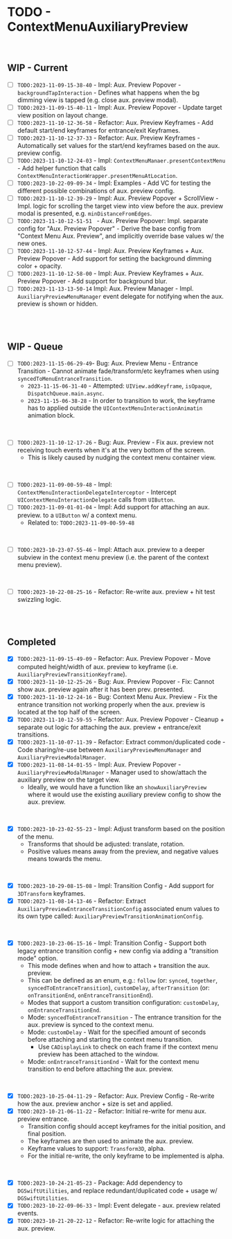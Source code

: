 # TODO - ContextMenuAuxiliaryPreview

<br>

## WIP - Current

- [ ] `TODO:2023-11-09-15-38-40` - Impl: Aux. Preview Popover - `backgroundTapInteraction` - Defines what happens when the bg dimming view is tapped (e.g. close aux. preview modal).
- [ ] `TODO:2023-11-09-15-40-11` - Impl: Aux. Preview Popover - Update target view position on layout change.
- [ ] `TODO:2023-11-10-12-36-58` - Refactor: Aux. Preview Keyframes - Add default start/end keyframes for entrance/exit Keyframes.
- [ ] `TODO:2023-11-10-12-37-33` - Refactor: Aux. Preview Keyframes - Automatically set values for the start/end keyframes based on the aux. preview config.
- [ ] `TODO:2023-11-10-12-24-03` - Impl: `ContextMenuManaer.presentContextMenu` - Add helper function that calls `ContextMenuInteractionWrapper.presentMenuAtLocation`. 
- [ ] `TODO:2023-10-22-09-09-34` - Impl: Examples - Add VC for testing the different possible combinations of aux. preview config.
- [ ] `TODO:2023-11-10-12-39-29` - Impl: Aux. Preview Popover + ScrollView - Impl. logic for scrolling the target view into view before the aux. preview modal is presented, e.g. `minDistanceFromEdges`.
- [ ] `TODO:2023-11-10-12-51-51 ` - Aux. Preview Popover: Impl. separate config for "Aux. Preview Popover" - Derive the base config from "Context Menu Aux. Preview", and implicitly override base values w/ the new ones.
- [ ] `TODO:2023-11-10-12-57-44` - Impl: Aux. Preview Keyframes + Aux. Preview Popover - Add support for setting the background dimming color + opacity.
- [ ] `TODO:2023-11-10-12-58-00` - Impl: Aux. Preview Keyframes + Aux. Preview Popover - Add support for background blur.
- [ ] `TODO:2023-11-13-13-50-14` Impl: Aux. Preview Manager - Impl. `AuxiliaryPreviewMenuManager` event delegate for notifying when the aux. preview is shown or hidden. 

<br><br>

## WIP - Queue

- [ ] `TODO:2023-11-15-06-29-49`- Bug: Aux. Preview Menu - Entrance Transition - Cannot animate fade/transform/etc keyframes when using `syncedToMenuEntranceTransition`.
  * `2023-11-15-06-31-40` - Attempted: `UIView.addKeyframe`, `isOpaque`, `DispatchQueue.main.async`.
  * `2023-11-15-06-38-28` - In order to transition to work, the keyframe has to applied outside the `UIContextMenuInteractionAnimatin` animation block. 

<br>

- [ ] `TODO:2023-11-10-12-17-26` - Bug: Aux. Preview - Fix aux. preview not receiving touch events when it's at the very bottom of the screen.
  * This is likely caused by nudging the context menu container view.

<br>

- [ ] `TODO:2023-11-09-00-59-48` - Impl: `ContextMenuInteractionDelegateInterceptor` - Intercept `UIContextMenuInteractionDelegate` calls from `UIButton`.
- [ ] `TODO:2023-11-09-01-01-04` - Impl: Add support for attaching an aux. preview. to a `UIButton` w/ a context menu.
  * Related to: `TODO:2023-11-09-00-59-48`

<br>

- [ ] `TODO:2023-10-23-07-55-46` - Impl: Attach aux. preview to a deeper subview in the context menu preview (i.e. the parent of the context menu preview).

<br>

- [ ] `TODO:2023-10-22-08-25-16` - Refactor: Re-write aux. preview + hit test swizzling logic.

<br><br>

## Completed

- [x] `TODO:2023-11-09-15-49-09` - Refactor: Aux. Preview Popover - Move computed height/width of aux. preview to keyframe (i.e. `AuxiliaryPreviewTransitionKeyframe`).
- [x] `TODO:2023-11-10-12-25-26` - Bug: Aux. Preview Popover - Fix: Cannot show aux. preview again after it has been prev. presented.
- [x] `TODO:2023-11-10-12-24-16` - Bug: Context Menu Aux. Preview - Fix the entrance transition not working properly when the aux. preview is located at the top half of the screen.
- [x] `TODO:2023-11-10-12-59-55` - Refactor: Aux. Preview Popover - Cleanup + separate out logic for attaching the aux. preview + entrance/exit transitions.
- [x] `TODO:2023-11-10-07-11-39` - Refactor: Extract common/duplicated code - Code sharing/re-use between `AuxiliaryPreviewMenuManager` and `AuxiliaryPreviewModalManager`.
- [x] `TODO:2023-11-08-14-01-55` - Impl: Aux. Preview Popover - `AuxiliaryPreviewModalManager` - Manager used to show/attach the auxiliary preview on the target view.
  * Ideally, we would have a function like an `showAuxiliaryPreview` where it would use the existing auxiliary preview config to show the aux. preview.

<br>

- [x] `TODO:2023-10-23-02-55-23` - Impl: Adjust transform based on the position of the menu.
  * Transforms that should be adjusted: translate, rotation.
  * Positive values means away from the preview, and negative values means towards the menu.

<br>

- [x]  `TODO:2023-10-29-08-15-08` - Impl: Transition Config - Add support for `3DTransform` keyframes.
- [x] `TODO:2023-11-08-14-13-46` - Refactor: Extract `AuxiliaryPreviewEntranceTransitionConfig` associated enum values to its own type called: `AuxiliaryPreviewTransitionAnimationConfig`.

<br>

- [x] `TODO:2023-10-23-06-15-16` - Impl: Transition Config - Support both legacy entrance transition config + new config via adding a "transition mode" option.
  * This mode defines when and how to attach + transition the aux. preview.
  * This can be defined as an enum, e.g.: `follow` (or: `synced`, `together`, `syncedToEntranceTransition`), `customDelay`, `afterTransition` (or: `onTransitionEnd`, `onEntranceTransitionEnd`).
  * Modes that support a custom transition configuration: `customDelay`, `onEntranceTransitionEnd`.
  * Mode: `syncedToEntranceTransition` - The entrance transition for the aux. preview is synced to the context menu.
  * Mode: `customDelay` - Wait for the specified amount of seconds before attaching and starting the context menu transition.
    * Use `CADisplayLink` to check on each frame if the context menu preview has been attached to the window.
  * Mode: `onEntranceTransitionEnd` - Wait for the context menu transition to end before attaching the aux. preview.

<br>

- [x] `TODO:2023-10-25-04-11-29` - Refactor: Aux. Preview Config - Re-write how the aux. preview anchor + size is set and applied.
- [x] `TODO:2023-10-21-06-11-22` - Refactor: Initial re-write for menu aux. preview entrance.
  * Transition config should accept keyframes for the initial position, and final position.
  * The keyframes are then used to animate the aux. preview.
  * Keyframe values to support: `Transform3D`, alpha.
  * For the initial re-write, the only keyframe to be implemented is alpha.

<br>

- [x] `TODO:2023-10-24-21-05-23` - Package: Add dependency to `DGSwiftUtilities`, and replace redundant/duplicated code + usage w/  `DGSwiftUtilities`. 
- [x] `TODO:2023-10-22-09-06-33` - Impl: Event delegate - aux. preview related events.
- [x] `TODO:2023-10-21-20-22-12` - Refactor: Re-write logic for attaching the aux. preview.